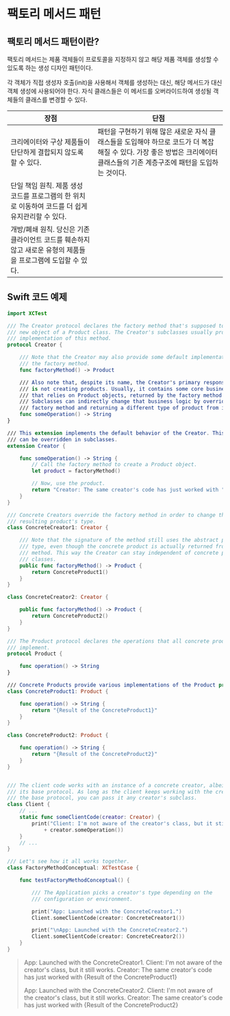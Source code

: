 # 팩토리 메서드 패턴
## 팩토리 메서드 패턴이란?
팩토리 메서드는 제품 객체들이 프로토콜을 지정하지 않고 해당 제품 객체를 생성할 수 있도록 하는 생성 디자인 패턴이다.

각 객체가 직접 생성자 호출(init)을 사용해서 객체를 생성하는 대신, 해당 메서드가 대신 객체 생성에 사용되어야 한다. 자식 클래스들은 이 메서드를 오버라이드하여 생성될 객체들의 클래스를 변경할 수 있다.

|장점|단점|
|---|---|
|크리에이터와 구상 제품들이 단단하게 결합되지 않도록 할 수 있다.|패턴을 구현하기 위해 많은 새로운 자식 클래스들을 도입해야 하므로 코드가 더 복잡해질 수 있다. 가장 좋은 방법은 크리에이터 클래스들의 기존 계층구조에 패턴을 도입하는 것이다.|
|단일 책임 원칙. 제품 생성 코드를 프로그램의 한 위치로 이동하여 코드를 더 쉽게 유지관리할 수 있다.||
|개방/폐쇄 원칙. 당신은 기존 클라이언트 코드를 훼손하지 않고 새로운 유형의 제품들을 프로그램에 도입할 수 있다.||

## Swift 코드 예제
```swift
import XCTest

/// The Creator protocol declares the factory method that's supposed to return a
/// new object of a Product class. The Creator's subclasses usually provide the
/// implementation of this method.
protocol Creator {

    /// Note that the Creator may also provide some default implementation of
    /// the factory method.
    func factoryMethod() -> Product

    /// Also note that, despite its name, the Creator's primary responsibility
    /// is not creating products. Usually, it contains some core business logic
    /// that relies on Product objects, returned by the factory method.
    /// Subclasses can indirectly change that business logic by overriding the
    /// factory method and returning a different type of product from it.
    func someOperation() -> String
}

/// This extension implements the default behavior of the Creator. This behavior
/// can be overridden in subclasses.
extension Creator {

    func someOperation() -> String {
        // Call the factory method to create a Product object.
        let product = factoryMethod()

        // Now, use the product.
        return "Creator: The same creator's code has just worked with " + product.operation()
    }
}

/// Concrete Creators override the factory method in order to change the
/// resulting product's type.
class ConcreteCreator1: Creator {

    /// Note that the signature of the method still uses the abstract product
    /// type, even though the concrete product is actually returned from the
    /// method. This way the Creator can stay independent of concrete product
    /// classes.
    public func factoryMethod() -> Product {
        return ConcreteProduct1()
    }
}

class ConcreteCreator2: Creator {

    public func factoryMethod() -> Product {
        return ConcreteProduct2()
    }
}

/// The Product protocol declares the operations that all concrete products must
/// implement.
protocol Product {

    func operation() -> String
}

/// Concrete Products provide various implementations of the Product protocol.
class ConcreteProduct1: Product {

    func operation() -> String {
        return "{Result of the ConcreteProduct1}"
    }
}

class ConcreteProduct2: Product {

    func operation() -> String {
        return "{Result of the ConcreteProduct2}"
    }
}


/// The client code works with an instance of a concrete creator, albeit through
/// its base protocol. As long as the client keeps working with the creator via
/// the base protocol, you can pass it any creator's subclass.
class Client {
    // ...
    static func someClientCode(creator: Creator) {
        print("Client: I'm not aware of the creator's class, but it still works.\n"
            + creator.someOperation())
    }
    // ...
}

/// Let's see how it all works together.
class FactoryMethodConceptual: XCTestCase {

    func testFactoryMethodConceptual() {

        /// The Application picks a creator's type depending on the
        /// configuration or environment.

        print("App: Launched with the ConcreteCreator1.")
        Client.someClientCode(creator: ConcreteCreator1())

        print("\nApp: Launched with the ConcreteCreator2.")
        Client.someClientCode(creator: ConcreteCreator2())
    }
}
```

> App: Launched with the ConcreteCreator1.
Client: I'm not aware of the creator's class, but it still works.
Creator: The same creator's code has just worked with {Result of the ConcreteProduct1}
>
> App: Launched with the ConcreteCreator2.
Client: I'm not aware of the creator's class, but it still works.
Creator: The same creator's code has just worked with {Result of the ConcreteProduct2}